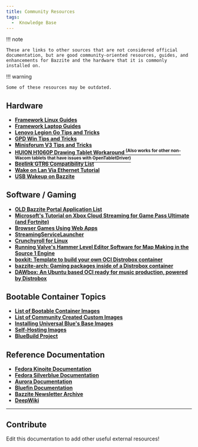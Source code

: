 ```yaml
---
title: Community Resources
tags:
  -  Knowledge Base
---
```

!!! note

    These are links to other sources that are not considered official documentation, but are good community-oriented resources, guides, and enhancements for Bazzite and the hardware that it is commonly installed on.

!!! warning

    Some of these resources may be outdated.

## Hardware

- [**Framework Linux Guides**](https://knowledgebase.frame.work/categories/linux-S1IUEcFbkx)
- [**Framework Laptop Guides**](https://guides.frame.work/)
- [**Lenovo Legion Go Tips and Tricks**](https://github.com/aarron-lee/legion-go-tricks)
- [**GPD Win Tips and Tricks**](https://github.com/aarron-lee/gpd-win-tricks)
- [**Minisforum V3 Tips and Tricks**](https://github.com/aarron-lee/awesome-minisforum-v3)
- [**HUION H1060P Drawing Tablet Workaround <sup>(Also works for other non-Wacom tablets that have issues with OpenTabletDriver)</sup>**](https://www.answeroverflow.com/m/1275988149402861709)
- [**Beelink GTR6 Compatibility List**](https://docs.google.com/spreadsheets/d/1stEL43uuNny6HV4HhV347T0iEprstmahngEJEOqz_b4/)
- [**Wake on Lan Via Ethernet Tutorial**](https://universal-blue.discourse.group/t/is-wake-on-lan-supported/1165/6)
- [**USB Wakeup on Bazzite**](https://arnaught.neocities.org/blog/2024/12/28/bazzite-usb-wakeup)

## Software / Gaming

- [**OLD Bazzite Portal Application List**](https://universal-blue.discourse.group/t/old-bazzite-portal-flatpak-list-restored-as-a-forum-post/5440)
- [**Microsoft's Tutorial on Xbox Cloud Streaming for Game Pass Ultimate (and Fortnite)**](https://support.microsoft.com/en-us/topic/xbox-cloud-gaming-in-microsoft-edge-with-steam-deck-43dd011b-0ce8-4810-8302-965be6d53296)
- [**Browser Games Using Web Apps**](https://universal-blue.discourse.group/t/how-to-run-old-browser-games-with-web-apps/486)
- [**StreamingServiceLauncher**](https://github.com/aarron-lee/StreamingServiceLauncher)
- [**Crunchyroll for Linux**](https://github.com/aarron-lee/crunchyroll-linux)
- [**Running Valve's Hammer Level Editor Software for Map Making in the Source 1 Engine**](https://andrealmeid.com/post/2020-05-28-csgo-hammer-linux/)
- [**boxkit: Template to build your own OCI Distrobox container**](https://github.com/ublue-os/boxkit)
- [**bazzite-arch: Gaming packages inside of a Distrobox container**](https://github.com/ublue-os/bazzite-arch)
- [**DAWbox: An Ubuntu based OCI ready for music production, powered by Distrobox**](https://github.com/Messaiga/DAWbox)

## Bootable Container Topics

- [**List of Bootable Container Images**](https://workshop.blue-build.org/images)
- [**List of Community Created Custom Images**](https://universal-blue.discourse.group/t/list-of-community-created-custom-images/340)
- [**Installing Universal Blue's Base Images**](https://universal-blue.discourse.group/t/how-to-install-universal-blues-base-images/868)
- [**Self-Hosting Images**](https://github.com/ublue-os/forge)
- [**BlueBuild Project**](https://blue-build.org/)

## Reference Documentation

- [**Fedora Kinoite Documentation**](https://docs.fedoraproject.org/en-US/fedora-kinoite/)
- [**Fedora Silverblue Documentation**](https://docs.fedoraproject.org/en-US/fedora-silverblue/)
- [**Aurora Documentation**](https://docs.getaurora.dev/)
- [**Bluefin Documentation**](https://docs.projectbluefin.io/)
- [**Bazzite Newsletter Archive**](https://universal-blue.discourse.group/t/bazzite-newsletters/2252)
- [**DeepWiki**](https://deepwiki.com/ublue-os/bazzite)


<hr>

## Contribute

Edit this documentation to add other useful external resources!
